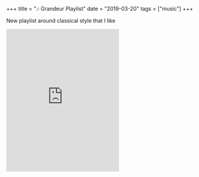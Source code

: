 +++
title = "🎶 Grandeur Playlist"
date = "2019-03-20"
tags = ["music"]
+++

New playlist around classical style that I like

<iframe src="https://open.spotify.com/embed/user/11130977231/playlist/7hxWALFe7O6CymysrBhYac" width="300" height="380" frameborder="0" allowtransparency="true" allow="encrypted-media"></iframe>
